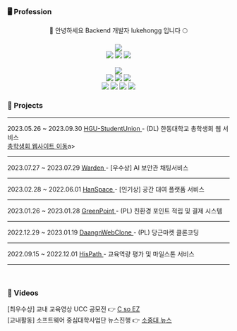 ### 🖥 Profession

<div align="center">
🐶 안녕하세요 Backend 개발자 lukehongg 입니다 🌕
</div>
<br>
<!-- ### 🕹 Stack -->

<div align="center">
<img src="https://img.shields.io/badge/Skillful-black?style=for-the-badge&logoColor=white" />
</div>

<div align="center">
	<img src="https://img.shields.io/badge/SpringBoot-6DB33F?style=plastic&logo=SpringBoot&logoColor=white" />
	<img src="https://img.shields.io/badge/JPA-6DB33F?style=plastic&logo=spring&logoColor=black" />
	<img src="https://img.shields.io/badge/MySQL-4479A1?style=plastic&logo=MYSQL&logoColor=white" />
</div>

</br>
<div align="center">
<img src="https://img.shields.io/badge/Knowledgable-black?style=for-the-badge&logoColor=white" />
</div>
<div align="center">
    <img src="https://img.shields.io/badge/REACT-61DAFB?style=plastic&logo=REACT&logoColor=white" />
	    <img src="https://img.shields.io/badge/Axios-5A29E4?style=plastic&logo=axios&logoColor=white" />
	<img src="https://img.shields.io/badge/JavaScript-F7DF1E?style=plastic&logo=javascript&logoColor=white" />
</div>
<div align="center">
	    <img src="https://img.shields.io/badge/WebSocket-E34F26?style=plastic&&logoColor=white" />
		<img src="https://img.shields.io/badge/Stomp-lightgrey?style=plastic&&logoColor=white" />
	<img src="https://img.shields.io/badge/AWS-232F3E?style=plastic&logo=amazonaws&logoColor=white" />
	<img src="https://img.shields.io/badge/Git-F05032?style=plastic&logo=git&logoColor=white" />
    

	
</div>

### 📝 Projects
<hr>
<div align="left">
    <div>
    2023.05.26 ~ 2023.09.30
        <a href="https://github.com/Club-PARD/HGU-Student-Union-server"> HGU-StudentUnion </a>
    - (DL) 한동대학교 총학생회 웹 서비스
	    <br>
	    <a href="https://stu.handong.edu">총학생회 웹사이트 이동</a>a>
    </div>
        <hr>
    <div>
    2023.07.27 ~ 2023.07.29 
        <a href="https://github.com/DREAMLANDTHON/BingBong_Server"> Warden </a>
    - [우수상] AI 보안관 채팅서비스
    </div>
        <hr>
    <div>
    2023.02.28 ~ 2022.06.01 
        <a href="https://github.com/Hanspace23/hanspace_server"> HanSpace </a>
    - [인기상] 공간 대여 플랫폼 서비스
    </div>
        <hr>
    <div>
    2023.01.26 ~ 2023.01.28 
        <a href="https://github.com/NORITHON/GreenPoint-server"> GreenPoint </a>
    - (PL) 친환경 포인트 적립 및 결제 시스템
    </div>
        <hr>
    <div>
    2022.12.29 ~ 2023.01.19 
        <a href="https://github.com/HisDaangn/daangun_server"> DaangnWebClone </a>
    - (PL) 당근마켓 클론코딩
    </div>
        <hr>
    <div>
    2022.09.15 ~ 2022.12.01 
        <a href="https://github.com/HisPath/HisPath-Server"> HisPath </a>
    - 교육역량 평가 및 마일스톤 서비스
    </div>
        <hr>

</div>
<br>

### 🎥 Videos

<div align="left">
    <div>
        [최우수상] 교내 교육영상 UCC 공모전 👉
        <a href="https://www.youtube.com/watch?v=zNrIS1d80Qw">C so EZ</a>
    </div>
    <div>
        [교내활동] 소프트웨어 중심대학사업단 뉴스진행 👉
        <a href="https://www.youtube.com/watch?v=bazvgcJfzCY">소중대 뉴스</a>    
    </div>
<div>

<!--
**lukehongg/lukehongg** is a ✨ _special_ ✨ repository because its `README.md` (this file) appears on your GitHub profile.

Here are some ideas to get you started:

- 🔭 I’m currently working on ...
- 🌱 I’m currently learning ...
- 👯 I’m looking to collaborate on ...
- 🤔 I’m looking for help with ...
- 💬 Ask me about ...
- 📫 How to reach me: ...
- 😄 Pronouns: ...
- ⚡ Fun fact: ...
-->
